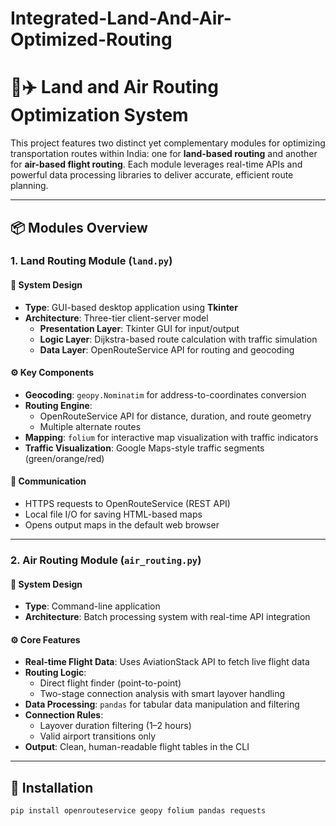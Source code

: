 # Integrated-Land-And-Air-Optimized-Routing
# 🚗✈️ Land and Air Routing Optimization System

This project features two distinct yet complementary modules for optimizing transportation routes within India: one for **land-based routing** and another for **air-based flight routing**. Each module leverages real-time APIs and powerful data processing libraries to deliver accurate, efficient route planning.

---

## 📦 Modules Overview

### 1. Land Routing Module (`land.py`)

#### 🧠 System Design
- **Type**: GUI-based desktop application using **Tkinter**
- **Architecture**: Three-tier client-server model
  - **Presentation Layer**: Tkinter GUI for input/output
  - **Logic Layer**: Dijkstra-based route calculation with traffic simulation
  - **Data Layer**: OpenRouteService API for routing and geocoding

#### ⚙️ Key Components
- **Geocoding**: `geopy.Nominatim` for address-to-coordinates conversion
- **Routing Engine**: 
  - OpenRouteService API for distance, duration, and route geometry
  - Multiple alternate routes
- **Mapping**: `folium` for interactive map visualization with traffic indicators
- **Traffic Visualization**: Google Maps-style traffic segments (green/orange/red)

#### 🔌 Communication
- HTTPS requests to OpenRouteService (REST API)
- Local file I/O for saving HTML-based maps
- Opens output maps in the default web browser

---

### 2. Air Routing Module (`air_routing.py`)

#### 🧠 System Design
- **Type**: Command-line application
- **Architecture**: Batch processing system with real-time API integration

#### ⚙️ Core Features
- **Real-time Flight Data**: Uses AviationStack API to fetch live flight data
- **Routing Logic**:
  - Direct flight finder (point-to-point)
  - Two-stage connection analysis with smart layover handling
- **Data Processing**: `pandas` for tabular data manipulation and filtering
- **Connection Rules**:
  - Layover duration filtering (1–2 hours)
  - Valid airport transitions only
- **Output**: Clean, human-readable flight tables in the CLI

---

## 🧰 Installation

```bash
pip install openrouteservice geopy folium pandas requests
